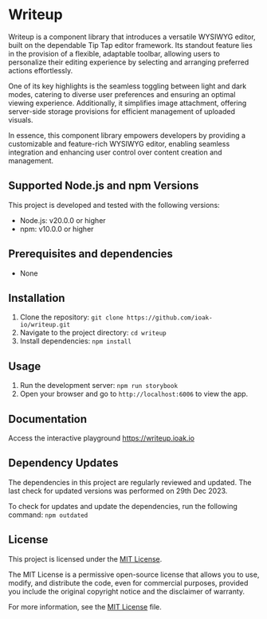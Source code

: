 # Writeup

Writeup is a component library that introduces a versatile WYSIWYG editor, built on the dependable Tip Tap editor framework. Its standout feature lies in the provision of a flexible, adaptable toolbar, allowing users to personalize their editing experience by selecting and arranging preferred actions effortlessly.

One of its key highlights is the seamless toggling between light and dark modes, catering to diverse user preferences and ensuring an optimal viewing experience. Additionally, it simplifies image attachment, offering server-side storage provisions for efficient management of uploaded visuals.

In essence, this component library empowers developers by providing a customizable and feature-rich WYSIWYG editor, enabling seamless integration and enhancing user control over content creation and management.

## Supported Node.js and npm Versions

This project is developed and tested with the following versions:

- Node.js: v20.0.0 or higher
- npm: v10.0.0 or higher

## Prerequisites and dependencies
- None

## Installation

1. Clone the repository: `git clone https://github.com/ioak-io/writeup.git`
2. Navigate to the project directory: `cd writeup`
3. Install dependencies: `npm install`

## Usage

1. Run the development server: `npm run storybook`
2. Open your browser and go to `http://localhost:6006` to view the app.

## Documentation

Access the interactive playground https://writeup.ioak.io

## Dependency Updates

The dependencies in this project are regularly reviewed and updated. The last check for updated versions was performed on 29th Dec 2023.

To check for updates and update the dependencies, run the following command: `npm outdated`

## License

This project is licensed under the [MIT License](LICENSE).

The MIT License is a permissive open-source license that allows you to use, modify, and distribute the code, even for commercial purposes, provided you include the original copyright notice and the disclaimer of warranty.

For more information, see the [MIT License](LICENSE) file.
